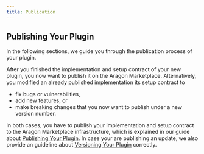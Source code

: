 ```yaml
---
title: Publication
---
```


## Publishing Your Plugin

In the following sections, we guide you through the publication process of your plugin.

After you finished the implementation and setup contract of your new plugin, you now want to publish it on the Aragon Marketplace.
Alternatively, you modified an already published implementation its setup contract to

- fix bugs or vulnerabilities,
- add new features, or
- make breaking changes
  that you now want to publish under a new version number.

In both cases, you have to publish your implementation and setup contract to the Aragon Marketplace infrastructure, which is explained in our guide about [Publishing Your Plugin](01-publishing-process.md).
In case your are publishing an update, we also provide an guideline about [Versioning Your Plugin](02-versioning.md) correctly.
